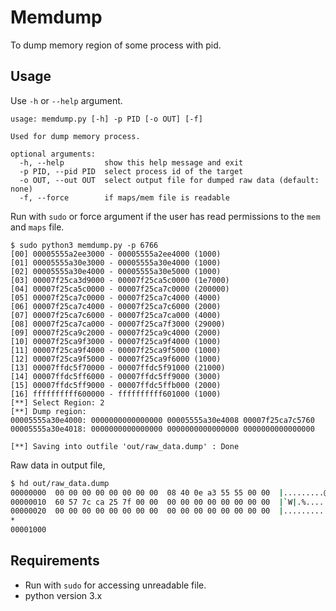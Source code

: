 # Memdump

To dump memory region of some process with pid.

## Usage

Use `-h` or `--help` argument.

```shell
usage: memdump.py [-h] -p PID [-o OUT] [-f]

Used for dump memory process.

optional arguments:
  -h, --help         show this help message and exit
  -p PID, --pid PID  select process id of the target
  -o OUT, --out OUT  select output file for dumped raw data (default: none)
  -f, --force        if maps/mem file is readable
```

Run with `sudo` or force argument if the user has read permissions to the `mem` and `maps` file.

```shell
$ sudo python3 memdump.py -p 6766
[00] 00005555a2ee3000 - 00005555a2ee4000 (1000)
[01] 00005555a30e3000 - 00005555a30e4000 (1000)
[02] 00005555a30e4000 - 00005555a30e5000 (1000)
[03] 00007f25ca3d9000 - 00007f25ca5c0000 (1e7000)
[04] 00007f25ca5c0000 - 00007f25ca7c0000 (200000)
[05] 00007f25ca7c0000 - 00007f25ca7c4000 (4000)
[06] 00007f25ca7c4000 - 00007f25ca7c6000 (2000)
[07] 00007f25ca7c6000 - 00007f25ca7ca000 (4000)
[08] 00007f25ca7ca000 - 00007f25ca7f3000 (29000)
[09] 00007f25ca9c2000 - 00007f25ca9c4000 (2000)
[10] 00007f25ca9f3000 - 00007f25ca9f4000 (1000)
[11] 00007f25ca9f4000 - 00007f25ca9f5000 (1000)
[12] 00007f25ca9f5000 - 00007f25ca9f6000 (1000)
[13] 00007ffdc5f70000 - 00007ffdc5f91000 (21000)
[14] 00007ffdc5ff6000 - 00007ffdc5ff9000 (3000)
[15] 00007ffdc5ff9000 - 00007ffdc5ffb000 (2000)
[16] ffffffffff600000 - ffffffffff601000 (1000)
[**] Select Region: 2
[**] Dump region: 
00005555a30e4000: 0000000000000000 00005555a30e4008 00007f25ca7c5760
00005555a30e4018: 0000000000000000 0000000000000000 0000000000000000

[**] Saving into outfile 'out/raw_data.dump' : Done
```

Raw data in output file,

```sh
$ hd out/raw_data.dump 
00000000  00 00 00 00 00 00 00 00  08 40 0e a3 55 55 00 00  |.........@..UU..|
00000010  60 57 7c ca 25 7f 00 00  00 00 00 00 00 00 00 00  |`W|.%...........|
00000020  00 00 00 00 00 00 00 00  00 00 00 00 00 00 00 00  |................|
*
00001000

```

## Requirements
- Run with `sudo` for accessing unreadable file.
- python version 3.x